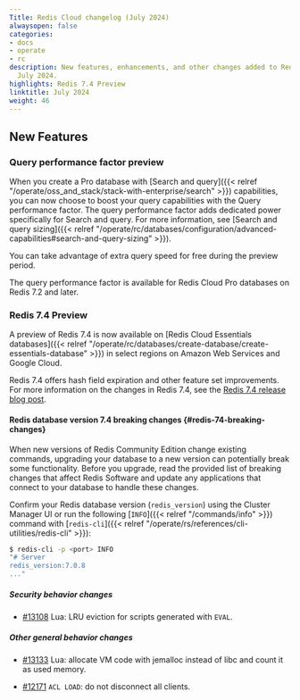 ```yaml
---
Title: Redis Cloud changelog (July 2024)
alwaysopen: false
categories:
- docs
- operate
- rc
description: New features, enhancements, and other changes added to Redis Cloud during
  July 2024.
highlights: Redis 7.4 Preview
linktitle: July 2024
weight: 46
---
```


## New Features


### Query performance factor preview

When you create a Pro database with [Search and query]({{< relref "/operate/oss_and_stack/stack-with-enterprise/search" >}}) capabilities, you can now choose to boost your query capabilities with the Query performance factor. The query performance factor adds dedicated power specifically for Search and query. For more information, see [Search and query sizing]({{< relref "/operate/rc/databases/configuration/advanced-capabilities#search-and-query-sizing" >}}).

You can take advantage of extra query speed for free during the preview period.

The query performance factor is available for Redis Cloud Pro databases on Redis 7.2 and later.

### Redis 7.4 Preview

A preview of Redis 7.4 is now available on [Redis Cloud Essentials databases]({{< relref "/operate/rc/databases/create-database/create-essentials-database" >}}) in select regions on Amazon Web Services and Google Cloud.

Redis 7.4 offers hash field expiration and other feature set improvements. For more information on the changes in Redis 7.4, see the [Redis 7.4 release blog post](https://redis.io/blog/announcing-redis-community-edition-and-redis-stack-74).

#### Redis database version 7.4 breaking changes {#redis-74-breaking-changes}

When new versions of Redis Community Edition change existing commands, upgrading your database to a new version can potentially break some functionality. Before you upgrade, read the provided list of breaking changes that affect Redis Software and update any applications that connect to your database to handle these changes.

Confirm your Redis database version (`redis_version`) using the Cluster Manager UI or run the following [`INFO`]({{< relref "/commands/info" >}}) command with [`redis-cli`]({{< relref "/operate/rs/references/cli-utilities/redis-cli" >}}):

```sh
$ redis-cli -p <port> INFO
"# Server
redis_version:7.0.8
..."
```

##### Security behavior changes

- [#13108](https://github.com/redis/redis/pull/13108) Lua: LRU eviction for scripts generated with `EVAL`. 

##### Other general behavior changes

- [#13133](https://github.com/redis/redis/pull/13133) Lua: allocate VM code with jemalloc instead of libc and count it as used memory.

- [#12171](https://github.com/redis/redis/pull/12171) `ACL LOAD`: do not disconnect all clients.

